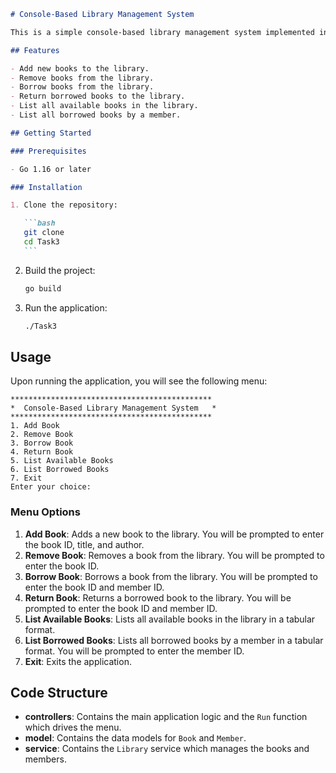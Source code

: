 ````markdown
# Console-Based Library Management System

This is a simple console-based library management system implemented in Go. The system allows you to add, remove, borrow, and return books, as well as list available and borrowed books. The console interface provides an easy way to manage a small library.

## Features

- Add new books to the library.
- Remove books from the library.
- Borrow books from the library.
- Return borrowed books to the library.
- List all available books in the library.
- List all borrowed books by a member.

## Getting Started

### Prerequisites

- Go 1.16 or later

### Installation

1. Clone the repository:

   ```bash
   git clone
   cd Task3
   ```
````

2. Build the project:

   ```bash
   go build
   ```

3. Run the application:

   ```bash
   ./Task3
   ```

## Usage

Upon running the application, you will see the following menu:

```
*********************************************
*  Console-Based Library Management System   *
*********************************************
1. Add Book
2. Remove Book
3. Borrow Book
4. Return Book
5. List Available Books
6. List Borrowed Books
7. Exit
Enter your choice:
```

### Menu Options

1. **Add Book**: Adds a new book to the library. You will be prompted to enter the book ID, title, and author.
2. **Remove Book**: Removes a book from the library. You will be prompted to enter the book ID.
3. **Borrow Book**: Borrows a book from the library. You will be prompted to enter the book ID and member ID.
4. **Return Book**: Returns a borrowed book to the library. You will be prompted to enter the book ID and member ID.
5. **List Available Books**: Lists all available books in the library in a tabular format.
6. **List Borrowed Books**: Lists all borrowed books by a member in a tabular format. You will be prompted to enter the member ID.
7. **Exit**: Exits the application.

## Code Structure

- **controllers**: Contains the main application logic and the `Run` function which drives the menu.
- **model**: Contains the data models for `Book` and `Member`.
- **service**: Contains the `Library` service which manages the books and members.

```


```
